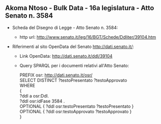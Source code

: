 ## Akoma Ntoso - Bulk Data - 16a legislatura - Atto Senato n. 3584 ##

* Scheda del Disegno di Legge - Atto Senato n. 3584:
	* http url: http://www.senato.it/leg/16/BGT/Schede/Ddliter/39104.htm

* Riferimenti al sito OpenData del Senato http://dati.senato.it/:
	* Link OpenData: http://dati.senato.it/ddl/39104
	* Query SPARQL per i documenti relativi all'Atto Senato:

        PREFIX osr: <http://dati.senato.it/osr/>  
		SELECT DISTINCT ?testoPresentato ?testoApprovato  
		WHERE  
		{  
		    ?ddl a osr:Ddl.  
		    ?ddl osr:idFase 3584 .  
		    OPTIONAL { ?ddl osr:testoPresentato ?testoPresentato }  
		    OPTIONAL { ?ddl osr:testoApprovato ?testoApprovato }  
		}
		